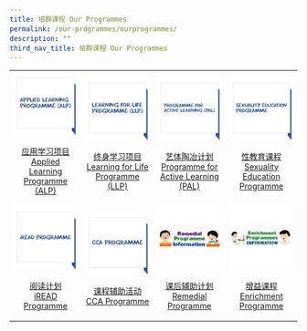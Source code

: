 ```yaml
---
title: 培群课程 Our Programmes
permalink: /our-programmes/ourprogrammes/
description: ""
third_nav_title: 培群课程 Our Programmes
---
```

<table>
	<tr>
		<td width="25%">
			<a href="/our-programmes/ALP/">
				<img src="/images/Prog%20icon/alp.jpg"/>
				<p align="center">应用学习项目<br>Applied Learning Programme (ALP)</p>
			</a>
		</td>
		<td width="25%">
			<a href="/our-programmes/LLP/">
				<img src="/images/Prog%20icon/llp.jpg"/>
				<p align="center">终身学习项目<br>Learning for Life Programme (LLP)</p>
			</a>
		</td>
		<td width="25%">
			<a href="/our-programmes/PAL/">
				<img src="/images/Prog%20icon/pal.jpg"/>
				<p align="center">艺体陶冶计划<br>Programme for Active Learning (PAL)</p>
			</a>
		</td>
		<td width="25%">
			<a href="/our-programmes/CCE/Sexuality-Education/">
				<img src="/images/Prog%20icon/sep.jpg"/>
				<p align="center">性教育课程<br>Sexuality Education Programme</p>
			</a>
		</td>
	</tr>
	<tr>
		<td width="25%">
			<a href="/our-programmes/iREAD/">
				<img src="/images/Prog%20icon/iread.jpg"/>
				<p align="center">阅读计划<br>iREAD Programme</p>
			</a>
		</td>
		<td width="25%">
			<a href="/our-programmes/CCA/">
				<img src="/images/Prog%20icon/cca.jpg"/>
				<p align="center">课程辅助活动<br>CCA Programme</p>
					<td width="25%">
			<a href="/Our-Programmes/RP/">
				<img src="/images/Prog%20icon/Remedial.jpg"/>
				<p align="center">课后辅助计划<br>Remedial Programme</p>
			</a>
											<td width="25%">
			<a href="https://sites.google.com/moe.edu.sg/ep-info">
				<img src="/images/Prog%20icon/Enrichment.jpg"/>
				<p align="center">增益课程<br>Enrichment Programme</p>
			</a>
		</td>